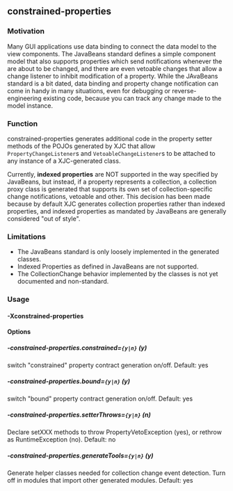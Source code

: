## constrained-properties
### Motivation
Many GUI applications use data binding to connect the data model to the view components. The JavaBeans standard defines a simple component model that also supports properties which send notifications whenever the are about to be changed, and there are even vetoable changes that allow a change listener to inhibit modification of a property. While the JAvaBeans standard is a bit dated, data binding and property change notification can come in handy in many situations, even for debugging or reverse-engineering existing code, because you can track any change made to the model instance.

### Function
constrained-properties generates additional code in the property setter methods of the POJOs generated by XJC that allow `PropertyChangeListener`s and `VetoableChangeListener`s to be attached to any instance of a XJC-generated class.

Currently, **indexed properties** are NOT supported in the way specified by JavaBeans, but instead, if a property represents a collection, a collection proxy class is generated that supports its own set of collection-specific change notifications, vetoable and other. This decision has been made because by default XJC generates collection properties rather than indexed properties, and indexed properties as mandated by JavaBeans are generally considered "out of style".

### Limitations
* The JavaBeans standard is only loosely implemented in the generated classes.
* Indexed Properties as defined in JavaBeans are not supported.
* The CollectionChange behavior implemented by the classes is not yet documented and non-standard.

### Usage
#### -Xconstrained-properties

#### Options

##### -constrained-properties.constrained=`{y|n}` (y)
switch "constrained" property contract generation on/off. Default: yes


##### -constrained-properties.bound=`{y|n}` (y)
switch "bound" property contract generation on/off. Default: yes


##### -constrained-properties.setterThrows=`{y|n}` (n)
Declare setXXX methods to throw PropertyVetoException (yes), or rethrow as RuntimeException (no). Default: no


##### -constrained-properties.generateTools=`{y|n}` (y)
Generate helper classes needed for collection change event detection. Turn off in modules that import other generated modules. Default: yes

